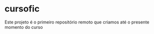 # cursofic
Este projeto é o primeiro repositório remoto que criamos até o presente momento do curso
